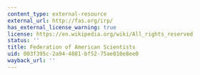 ```yaml
---
content_type: external-resource
external_url: http://fas.org/irp/
has_external_license_warning: true
license: https://en.wikipedia.org/wiki/All_rights_reserved
status: ''
title: Federation of American Scientists
uid: 003f395c-2a94-4881-bf52-75ae010e8ee0
wayback_url: ''
---
```

